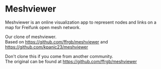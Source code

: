 # Meshviewer

Meshviewer is an online visualization app to represent nodes and links on a map for Freifunk open mesh network.

Our clone of meshviewer.  
Based on https://github.com/ffrgb/meshviewer and https://github.com/kpanic23/meshviewer 

Don't clone this if you come from another community.  
The original can be found at https://github.com/ffrgb/meshviewer